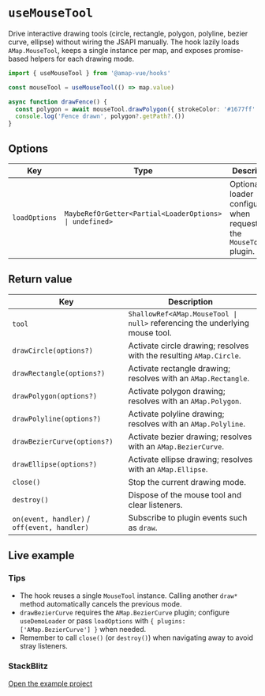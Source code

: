 # `useMouseTool`

Drive interactive drawing tools (circle, rectangle, polygon, polyline, bezier curve, ellipse) without wiring the JSAPI manually. The hook lazily loads `AMap.MouseTool`, keeps a single instance per map, and exposes promise-based helpers for each drawing mode.

```ts
import { useMouseTool } from '@amap-vue/hooks'

const mouseTool = useMouseTool(() => map.value)

async function drawFence() {
  const polygon = await mouseTool.drawPolygon({ strokeColor: '#1677ff' })
  console.log('Fence drawn', polygon?.getPath?.())
}
```

## Options

| Key | Type | Description |
| --- | --- | --- |
| `loadOptions` | `MaybeRefOrGetter<Partial<LoaderOptions> \| undefined>` | Optional loader configuration when requesting the `MouseTool` plugin. |

## Return value

| Key | Description |
| --- | --- |
| `tool` | `ShallowRef<AMap.MouseTool \| null>` referencing the underlying mouse tool. |
| `drawCircle(options?)` | Activate circle drawing; resolves with the resulting `AMap.Circle`. |
| `drawRectangle(options?)` | Activate rectangle drawing; resolves with an `AMap.Rectangle`. |
| `drawPolygon(options?)` | Activate polygon drawing; resolves with an `AMap.Polygon`. |
| `drawPolyline(options?)` | Activate polyline drawing; resolves with an `AMap.Polyline`. |
| `drawBezierCurve(options?)` | Activate bezier drawing; resolves with an `AMap.BezierCurve`. |
| `drawEllipse(options?)` | Activate ellipse drawing; resolves with an `AMap.Ellipse`. |
| `close()` | Stop the current drawing mode. |
| `destroy()` | Dispose of the mouse tool and clear listeners. |
| `on(event, handler)` / `off(event, handler)` | Subscribe to plugin events such as `draw`. |

## Live example

<ClientOnly>
  <UseMouseToolHookDemo />
</ClientOnly>

<script setup lang="ts">
import UseMouseToolHookDemo from '../examples/hooks/UseMouseToolHookDemo.vue'
</script>

### Tips

- The hook reuses a single `MouseTool` instance. Calling another `draw*` method automatically cancels the previous mode.
- `drawBezierCurve` requires the `AMap.BezierCurve` plugin; configure `useDemoLoader` or pass `loadOptions` with `{ plugins: ['AMap.BezierCurve'] }` when needed.
- Remember to call `close()` (or `destroy()`) when navigating away to avoid stray listeners.

### StackBlitz

[Open the example project](https://stackblitz.com/github/your-org/amap-vue-kit/tree/main/examples/basic)
